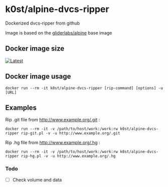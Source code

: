 # k0st/alpine-dvcs-ripper

Dockerized dvcs-ripper from github 

Image is based on the [gliderlabs/alpine](https://registry.hub.docker.com/u/gliderlabs/alpine/) base image

## Docker image size

[![Latest](https://badge.imagelayers.io/k0st/alpine-dvcs-ripper.svg)](https://imagelayers.io/?images=k0st/alpine-dvcs-ripper:latest 'latest')

## Docker image usage

```
docker run --rm -it k0st/alpine-dvcs-ripper [rip-command] [options] -u [URL]
```

## Examples

Rip .git file from http://www.example.org/.git :
```
docker run --rm -it -v /path/to/host/work:/work:rw k0st/alpine-dvcs-ripper rip-git.pl -v -u http://www.example.org/.git 
```

Rip .hg file from http://www.example.org/.hg :
```
docker run --rm -it -v /path/to/host/work:/work:rw k0st/alpine-dvcs-ripper rip-hg.pl -v -u http://www.example.org/.hg 
```

### Todo
- [ ] Check volume and data

